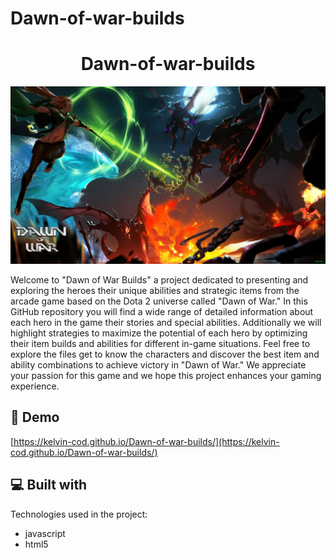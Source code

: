 # Dawn-of-war-builds
<h1 align="center" id="title">Dawn-of-war-builds</h1>

<p align="center"><img src="https://github.com/kelvin-cod/Dawn-of-war-builds/blob/main/assets/background/dawn%20background.png?raw=true" alt="project-image"></p>

<p id="description">Welcome to "Dawn of War Builds" a project dedicated to presenting and exploring the heroes their unique abilities and strategic items from the arcade game based on the Dota 2 universe called "Dawn of War." In this GitHub repository you will find a wide range of detailed information about each hero in the game their stories and special abilities. Additionally we will highlight strategies to maximize the potential of each hero by optimizing their item builds and abilities for different in-game situations. Feel free to explore the files get to know the characters and discover the best item and ability combinations to achieve victory in "Dawn of War." We appreciate your passion for this game and we hope this project enhances your gaming experience.</p>

<h2>🚀 Demo</h2>

[https://kelvin-cod.github.io/Dawn-of-war-builds/](https://kelvin-cod.github.io/Dawn-of-war-builds/)

  
  
<h2>💻 Built with</h2>

Technologies used in the project:

*   javascript
*   html5
